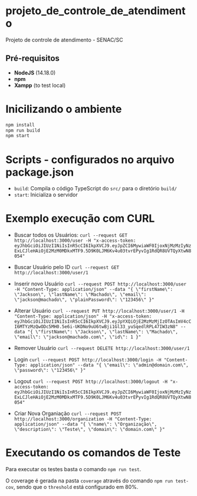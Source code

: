 # projeto_de_controle_de_atendimento
Projeto de controle de atendimento - SENAC/SC

## Pré-requisitos
- **NodeJS** (14.18.0)
- **npm**
- **Xampp** (to test local)

# Inicilizando o ambiente
```bash
npm install
npm run build
npm start
```

# Scripts - configurados no arquivo package.json
- `build`: Compila o código TypeScript do `src/` para o diretório `build/`
- `start`: Inicializa o servidor

# Exemplo execução com CURL

* Buscar todos os Usuários:
`curl --request GET http://localhost:3000/user -H "x-access-token: eyJhbGciOiJIUzI1NiIsInR5cCI6IkpXVCJ9.eyJpZCI6MywiaWF0IjoxNjMzMzIyNzExLCJleHAiOjE2MzM0MDkxMTF9.5D9K0LJM6Kv4u03tvrEPyvIg1RdQR8UVTQyXtwN8054"`

* Buscar Usuário pelo ID
`curl --request GET http://localhost:3000/user/1`

* Inserir novo Usuário
`curl --request POST http://localhost:3000/user -H "Content-Type: application/json" --data "{ \"firstName\": \"Jackson\", \"lastName\": \"Machado\", \"email\": \"jackson@machado\", \"plainPassword\": \"123456\" }"`

* Alterar Usuário
`curl --request PUT http://localhost:3000/user/1 -H "Content-Type: application/json" -H "x-access-token: eyJhbGciOiJIUzI1NiIsInR5cCI6IkpXVCJ9.eyJpYXQiOjE2MzMzMjIzOTAsImV4cCI6MTYzMzQwODc5MH0.5e6i-UKDNo9uU6twBji1Gl33_yuSqedlRPL47IW3zN8" --data "{ \"firstName\": \"Jackson\", \"lastName\": \"Machado\", \"email\": \"jackson@machado.com\", \"id\": 1 }"`

* Remover Usuário
`curl --request DELETE http://localhost:3000/user/1`


* Login
`curl --request POST http://localhost:3000/login -H "Content-Type: application/json" --data "{ \"email\": \"admin@domain.com\", \"password\": \"123456\" }"`

* Logout
`curl --request POST http://localhost:3000/logout -H "x-access-token: eyJhbGciOiJIUzI1NiIsInR5cCI6IkpXVCJ9.eyJpZCI6MywiaWF0IjoxNjMzMzIyNzExLCJleHAiOjE2MzM0MDkxMTF9.5D9K0LJM6Kv4u03tvrEPyvIg1RdQR8UVTQyXtwN8054"`

* Criar Nova Organiação
`curl --request POST http://localhost:3000/organization -H "Content-Type: application/json" --data "{ \"name\": \"Organização\", \"description\": \"Teste\", \"domain\": \"domain.com\" }"`

# Executando os comandos de Teste

Para executar os testes basta o comando `npm run test`.

O coverage é gerada na pasta `coverage` através do comando `npm run test-cov`, sendo que o `threshold` está configurado em 80%.